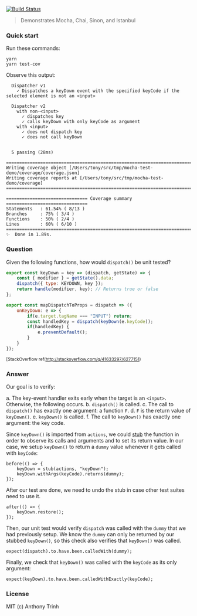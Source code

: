 [![Build Status](https://travis-ci.org/tony19-sandbox/mocha-test-demo.svg?branch=master)](https://travis-ci.org/tony19-sandbox/mocha-test-demo)

> Demonstrates Mocha, Chai, Sinon, and Istanbul

### Quick start

Run these commands:

    yarn
    yarn test-cov

Observe this output:

```shell
  Dispatcher v1
    ✓ Dispatches a keyDown event with the specified keyCode if the selected element is not an <input>

  Dispatcher v2
    with non-<input>
      ✓ dispatches key
      ✓ calls keyDown with only keyCode as argument
    with <input>
      ✓ does not dispatch key
      ✓ does not call keyDown


  5 passing (28ms)

=============================================================================
Writing coverage object [/Users/tony/src/tmp/mocha-test-demo/coverage/coverage.json]
Writing coverage reports at [/Users/tony/src/tmp/mocha-test-demo/coverage]
=============================================================================

=============================== Coverage summary ===============================
Statements   : 61.54% ( 8/13 )
Branches     : 75% ( 3/4 )
Functions    : 50% ( 2/4 )
Lines        : 60% ( 6/10 )
================================================================================
✨  Done in 1.89s.
```

### Question

Given the following functions, how would `dispatch()` be unit tested?

```javascript
export const keyDown = key => (dispatch, getState) => {
    const { modifier } = getState().data;
    dispatch({ type: KEYDOWN, key });
    return handle(modifier, key); // Returns true or false
};

export const mapDispatchToProps = dispatch => ({
    onKeyDown: e => {
        if(e.target.tagName === "INPUT") return;
        const handledKey = dispatch(keyDown(e.keyCode));
        if(handledKey) {
            e.preventDefault();
        }
    }
});
```

<sup>[StackOverflow ref(http://stackoverflow.com/q/41633297/6277151)</sup>

### Answer

Our goal is to verify:

  a. The key-event handler exits early when the target is an `<input>`.
     Otherwise, the following occurs.
  b. `dispatch()` is called.
  c. The call to `dispatch()` has exactly one argument: a function `F`.
  d. `F` is the return value of `keyDown()`.
  e. `keyDown()` is called.
  f. The call to `keyDown()` has exactly one argument: the key code.

Since `keyDown()` is imported from `actions`, we could [stub](http://sinonjs.org/docs/#stubs)
the function in order to observe its calls and arguments and
to set its return value. In our case, we setup `keyDown()` to return
a `dummy` value whenever it gets called with `keyCode`:

    before(() => {
        keyDown = stub(actions, "keyDown");
        keyDown.withArgs(keyCode).returns(dummy);
    });

After our test are done, we need to undo the stub in case other test
suites need to use it.

    after(() => {
        keyDown.restore();
    });

Then, our unit test would verify `dispatch` was called with the `dummy`
that we had previously setup. We know the `dummy` can only be returned
by our stubbed `keyDown()`, so this check also verifies that `keyDown()`
was called.

    expect(dispatch).to.have.been.calledWith(dummy);

Finally, we check that `keyDown()` was called with the `keyCode` as its
only argument:

    expect(keyDown).to.have.been.calledWithExactly(keyCode);


### License

MIT (c) Anthony Trinh
